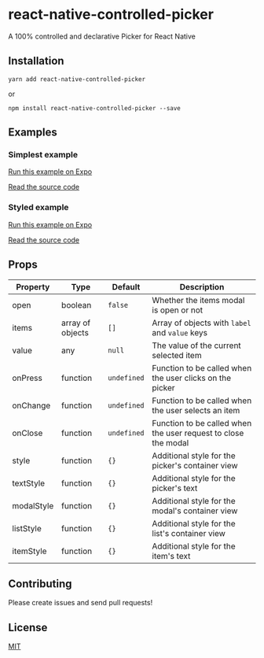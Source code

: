 # react-native-controlled-picker
A 100% controlled and declarative Picker for React Native

## Installation

```yarn add react-native-controlled-picker```

or

```npm install react-native-controlled-picker --save```

## Examples

### Simplest example

[Run this example on Expo](https://exp.host/@danielweinmann/react-native-controlled-picker-simplest)

[Read the source code](examples/simplest/App.js)

### Styled example

[Run this example on Expo](https://exp.host/@danielweinmann/react-native-controlled-picker-styled)

[Read the source code](examples/styled/App.js)

## Props

| Property | Type | Default | Description |
|---------------|----------|--------------|----------------------------------------------------------------|
| open | boolean | `false` | Whether the items modal is open or not |
| items | array of objects | `[]` | Array of objects with `label` and `value` keys |
| value | any | `null` | The value of the current selected item |
| onPress | function | `undefined` | Function to be called when the user clicks on the picker |
| onChange | function | `undefined` | Function to be called when the user selects an item |
| onClose | function | `undefined` | Function to be called when the user request to close the modal |
| style | function | `{}` | Additional style for the picker's container view |
| textStyle | function | `{}` | Additional style for the picker's text |
| modalStyle | function | `{}` | Additional style for the modal's container view |
| listStyle | function | `{}` | Additional style for the list's container view |
| itemStyle | function | `{}` | Additional style for the item's text |

## Contributing

Please create issues and send pull requests!

## License

[MIT](LICENSE)
